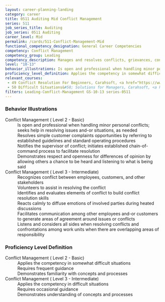 ```yaml
---
layout: career-planning-landing
category: career
title: 0511 Auditing Mid Conflict Management
series: 511
job_series_title: Auditing
job_series: 0511 Auditing
career_level: Mid
permalink: /cards/511-Conflict-Management-Mid
functional_competency_designation: General Career Competencies
competency: Conflict Management
competency_group: Leading
competency_description: Manages and resolves conflicts, grievances, confrontations, or disagreements in a constructive manner to minimize negative (personal) impact
level: "10-13"
behavior_illustrations: Is open and professional when handling minor personal conflicts; seeks help in resolving issues and-or situations, as needed ? Resolves simple customer complaints opportunities by referring to established guidelines and standard operating procedures ? Notifies the supervisor of conflict; initiates established chain-of-command process to facilitate resolution ? Demonstrates respect and openness for differences of opinion by allowing others a chance to be heard and listening to what is being said ? Recognizes conflict between employees, customers, and other stakeholders ? Volunteers to assist in resolving the conflict ? Identifies and evaluates elements of conflict to build conflict resolution skills ? Reacts calmly to diffuse emotions of involved parties during heated discussions ? Facilitates communication among other employees and-or customers to generate areas of agreement around issues or conflicts ? Listens and considers all sides when resolving conflicts and confrontations among work units when there are overlapping areas of responsibility
proficiency_level_definition: Applies the competency in somewhat difficult situations ? Requires frequent guidance ? Demonstrates familiarity with concepts and processes ? Applies the competency in difficult situations ? Requires occasional guidance ? Demonstrates understanding of concepts and processes
relevant_courses: 
 - 49 Conflict Resolution For Beginners, Carahsoft, <a href="https://www.linkedin.com/learning/conflict-resolution-for-beginners">https://www.linkedin.com/learning/conflict-resolution-for-beginners</a>
 - 50 Difficult Situations&#58; Solutions for Managers, Carahsoft, <a href="https://www.linkedin.com/learning/difficult-situations-solutions-for-managers">https://www.linkedin.com/learning/difficult-situations-solutions-for-managers</a>
filters: Leading-Conflict-Management GS-10-13 series-0511
---
```


<div class="desktop:grid-col-6 margin-y-205">
  <div class="border-top-2 bg-white padding-2 shadow-5 height-full members-hover border-1px button-border border-top-blue radius-lg card-text-color">
    <h3>Behavior Illustrations</h3>
    <dl class="text-base card-content-color"><dt>Conflict Management ( Level 2 - Basic)</dt><dd>Is open and professional when handling minor personal conflicts; seeks help in resolving issues and-or situations, as needed </dd><dd> Resolves simple customer complaints opportunities by referring to established guidelines and standard operating procedures </dd><dd> Notifies the supervisor of conflict; initiates established chain-of-command process to facilitate resolution </dd><dd> Demonstrates respect and openness for differences of opinion by allowing others a chance to be heard and listening to what is being said</dd><dt>Conflict Management ( Level 3 - Intermediate)</dt><dd>Recognizes conflict between employees, customers, and other stakeholders </dd><dd> Volunteers to assist in resolving the conflict </dd><dd> Identifies and evaluates elements of conflict to build conflict resolution skills </dd><dd> Reacts calmly to diffuse emotions of involved parties during heated discussions </dd><dd> Facilitates communication among other employees and-or customers to generate areas of agreement around issues or conflicts </dd><dd> Listens and considers all sides when resolving conflicts and confrontations among work units when there are overlapping areas of responsibility</dd></dl>
  </div>
</div>
<div class="desktop:grid-col-6 margin-y-205">
  <div class="border-top-2 bg-white padding-2 shadow-5 height-full members-hover border-1px button-border border-top-blue radius-lg card-text-color">
    <h3>Proficiency Level Definition</h3>
    <dl class="text-base card-content-color"><dt>Conflict Management ( Level 2 - Basic)</dt><dd>Applies the competency in somewhat difficult situations </dd><dd> Requires frequent guidance </dd><dd> Demonstrates familiarity with concepts and processes</dd><dt>Conflict Management ( Level 3 - Intermediate)</dt><dd>Applies the competency in difficult situations </dd><dd> Requires occasional guidance </dd><dd> Demonstrates understanding of concepts and processes</dd></dl>
  </div>
</div>
